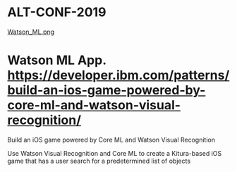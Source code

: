 # ALT-CONF-2019

[Watson_ML.png](WATSON_ML.png)

# Watson ML App.   https://developer.ibm.com/patterns/build-an-ios-game-powered-by-core-ml-and-watson-visual-recognition/





Build an iOS game powered by Core ML and Watson Visual Recognition

Use Watson Visual Recognition and Core ML to create a Kitura-based iOS game 
that has a  user search for a predetermined list of objects
